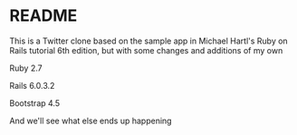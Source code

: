 # README

This is a Twitter clone based on the sample app in Michael Hartl's Ruby on Rails tutorial 6th edition, but with some changes and additions of my own

Ruby 2.7

Rails 6.0.3.2

Bootstrap 4.5

And we'll see what else ends up happening
